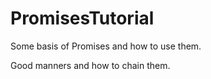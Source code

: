# PromisesTutorial
Some basis of Promises and how to use them.

Good manners and how to chain them.
